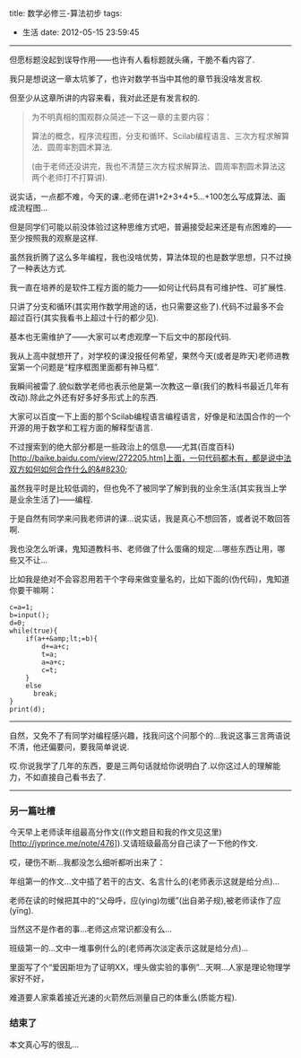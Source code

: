 title: 数学必修三-算法初步
tags:
  - 生活
date: 2012-05-15 23:59:45
---

但愿标题没起到误导作用——也许有人看标题就头痛，干脆不看内容了.

我只是想说这一章太坑爹了，也许对数学书当中其他的章节我没啥发言权.

但至少从这章所讲的内容来看，我对此还是有发言权的.

> 为不明真相的围观群众简述一下这一章的主要内容：
> 
>   算法的概念，程序流程图，分支和循环、Scilab编程语言、三次方程求解算法、圆周率割圆术算法.
> 
>   (由于老师还没讲完，我也不清楚三次方程求解算法、圆周率割圆术算法这两个老师打不打算讲).

说实话，一点都不难，今天的课..老师在讲1+2+3+4+5&#8230;+100怎么写成算法、画成流程图&#8230;

但是同学们可能以前没体验过这种思维方式吧，普遍接受起来还是有点困难的——至少按照我的观察是这样.

虽然我折腾了这么多年编程，我也没啥优势，算法体现的也是数学思想，只不过换了一种表达方式.

我一直在培养的是软件工程方面的能力——如何让代码具有可维护性、可扩展性.

只讲了分支和循环(其实用作数学用途的话，也只需要这些了).代码不过最多不会超过百行(其实我看书上超过十行的都少见).

基本也无需维护了——大家可以考虑观摩一下后文中的那段代码.

我从上高中就想开了，对学校的课没报任何希望，果然今天(或者是昨天)老师进教室第一个问题是“程序框图里面都有神马框”.

我瞬间被雷了.貌似数学老师也表示他是第一次教这一章(我们的教科书最近几年有改动).除此之外还有好多好多形式上的东西.

大家可以百度一下上面的那个Scilab编程语言编程语言，好像是和法国合作的一个开源的用于数学和工程方面的解释型语言.

不过搜索到的绝大部分都是一些政治上的信息——尤其(百度百科)[http://baike.baidu.com/view/272205.htm]上面，一句代码都木有，都是说中法双方如何如何合作什么的&#8230;

虽然我平时是比较低调的，但也免不了被同学了解到我的业余生活(其实我当上学是业余生活了)——编程.

于是自然有同学来问我老师讲的课&#8230;说实话，我是真心不想回答，或者说不敢回答啊.

我也没怎么听课，鬼知道教科书、老师做了什么蛋痛的规定&#8230;.哪些东西让用，哪些又不让&#8230;

比如我是绝对不会容忍用若干个字母来做变量名的，比如下面的(伪代码)，鬼知道你要干嘛啊：

    c=a=1;
    b=input();
    d=0;
    while(true){
        if(a++&amp;lt;=b){
            d+=a+c;
            t=a;
            a=a+c;
            c=t;
        }
        else
          break;
    }
    print(d);

* * *

自然，又免不了有同学对编程感兴趣，找我问这个问那个的&#8230;我说这事三言两语说不清，他还偏要问，要我简单说说.

哎.你说我学了几年的东西，要是三两句话就给你说明白了.以你这过人的理解能力，不如直接自己看书去了.

* * *

### 另一篇吐槽

今天早上老师读年组最高分作文((作文题目和我的作文见这里)[http://jyprince.me/note/476]).又请班级最高分自己读了一下他的作文.

哎，硬伤不断&#8230;我都没怎么细听都听出来了：

年组第一的作文&#8230;文中插了若干的古文、名言什么的(老师表示这就是给分点)&#8230;

老师在读的时候把其中的“父母呼，应(yìng)勿缓”(出自弟子规),被老师读作了应(yīng).

当然这不是作者的事&#8230;老师这点常识都没有么&#8230;

班级第一的&#8230;文中一堆事例什么的(老师再次淡定表示这就是给分点)&#8230;

里面写了个“爱因斯坦为了证明XX，埋头做实验的事例”&#8230;天啊&#8230;人家是理论物理学家好不好，

难道要人家乘着接近光速的火箭然后测量自己的体重么(质能方程).

### 结束了

本文真心写的很乱&#8230;